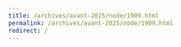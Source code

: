 ```yaml
---
title: /archives/avant-2025/node/1909.html
permalink: /archives/avant-2025/node/1909.html
redirect: /
---
```

